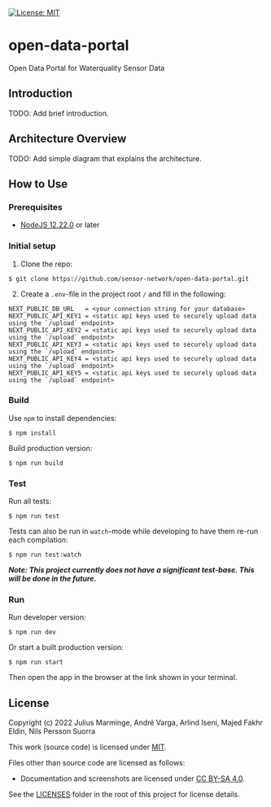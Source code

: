 [![License: MIT](https://img.shields.io/badge/License-MIT-yellow.svg)](https://opensource.org/licenses/MIT)

# open-data-portal

Open Data Portal for Waterquality Sensor Data

## Introduction

TODO: Add brief introduction.

## Architecture Overview

TODO: Add simple diagram that explains the architecture.

## How to Use

### Prerequisites

- [NodeJS 12.22.0](https://nodejs.org/en/) or later

### Initial setup

1. Clone the repo:
```console
$ git clone https://github.com/sensor-network/open-data-portal.git
```

2. Create a `.env`-file in the project root `/` and fill in the following:
```
NEXT_PUBLIC_DB_URL   = <your connection string for your database>
NEXT_PUBLIC_API_KEY1 = <static api keys used to securely upload data using the `/upload` endpoint>
NEXT_PUBLIC_API_KEY2 = <static api keys used to securely upload data using the `/upload` endpoint>
NEXT_PUBLIC_API_KEY3 = <static api keys used to securely upload data using the `/upload` endpoint>
NEXT_PUBLIC_API_KEY4 = <static api keys used to securely upload data using the `/upload` endpoint>
NEXT_PUBLIC_API_KEY5 = <static api keys used to securely upload data using the `/upload` endpoint>
```

### Build

Use `npm` to install dependencies:
```console
$ npm install
```

Build production version:
```console
$ npm run build
```

### Test

Run all tests:
````console
$ npm run test
````
Tests can also be run in `watch`-mode while developing to have them re-run each compilation:
````console
$ npm run test:watch
````

***Note: This project currently does not have a significant test-base. This will be done in the future.***


### Run

Run developer version:
```console
$ npm run dev
```

Or start a built production version:
```console
$ npm run start
```

Then open the app in the browser at the link shown in your terminal.


## License

Copyright (c) 2022 Julius Marminge, André Varga, Arlind Iseni, Majed Fakhr Eldin, Nils Persson Suorra

This work (source code) is licensed under [MIT](./LICENSES/MIT.txt).

Files other than source code are licensed as follows:

- Documentation and screenshots are licensed under [CC BY-SA 4.0](./LICENSES/CC-BY-SA-4.0.txt).

See the [LICENSES](./LICENSES/) folder in the root of this project for license details.
